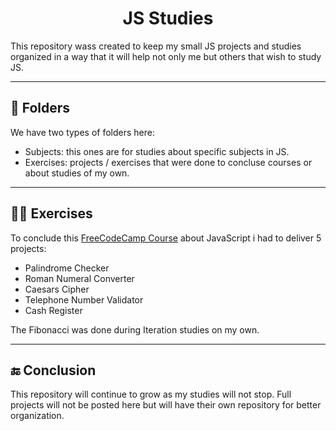 <h1 align="center">JS Studies</h1>

This repository wass created to keep my small JS projects and studies organized in a way that it will help not only me but others that wish to study JS.

---

## 📁 Folders

We have two types of folders here:

- Subjects: this ones are for studies about specific subjects in JS.
- Exercises: projects / exercises that were done to concluse courses or about studies of my own.

---

## 👨‍🎓 Exercises

To conclude this [FreeCodeCamp Course](https://www.freecodecamp.org/learn/javascript-algorithms-and-data-structures/) about JavaScript i had to deliver 5 projects:

- Palindrome Checker
- Roman Numeral Converter
- Caesars Cipher
- Telephone Number Validator
- Cash Register

The Fibonacci was done during Iteration studies on my own.

---

## 🔚 Conclusion

This repository will continue to grow as my studies will not stop. Full projects will not be posted here but will have their own repository for better organization.
